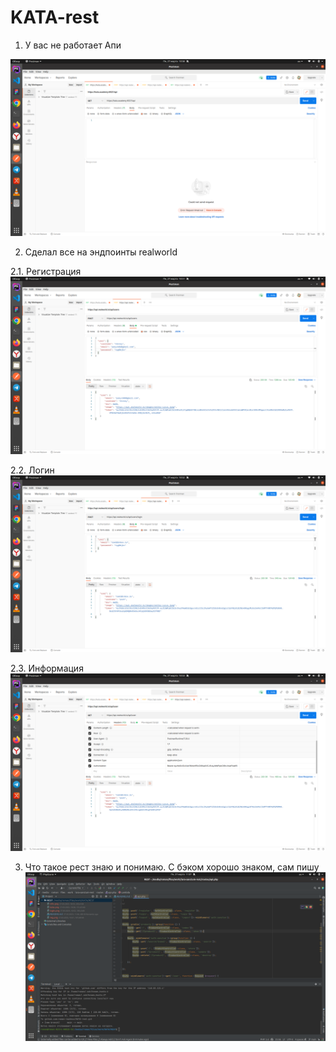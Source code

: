 # KATA-rest

1. У вас не работает Апи

![Broken KATA api](./kata.png)

2. Сделал все на эндпоинты realworld

2.1. Регистрация
![Realworld registration](./reg.png)

2.2. Логин
![Realworld login](./login.png)

2.3. Информация
![Realworld info](./info.png)

3. Что такое рест знаю и понимаю. С бэком хорошо знаком, сам пишу
![my back](./lara-route.png)
